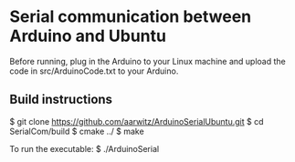 # Serial communication between Arduino and Ubuntu

Before running, plug in the Arduino to your Linux machine and upload the code in src/ArduinoCode.txt to your Arduino.

## Build instructions
$ git clone https://github.com/aarwitz/ArduinoSerialUbuntu.git
$ cd SerialCom/build
$ cmake ../
$ make

To run the executable:
$ ./ArduinoSerial
